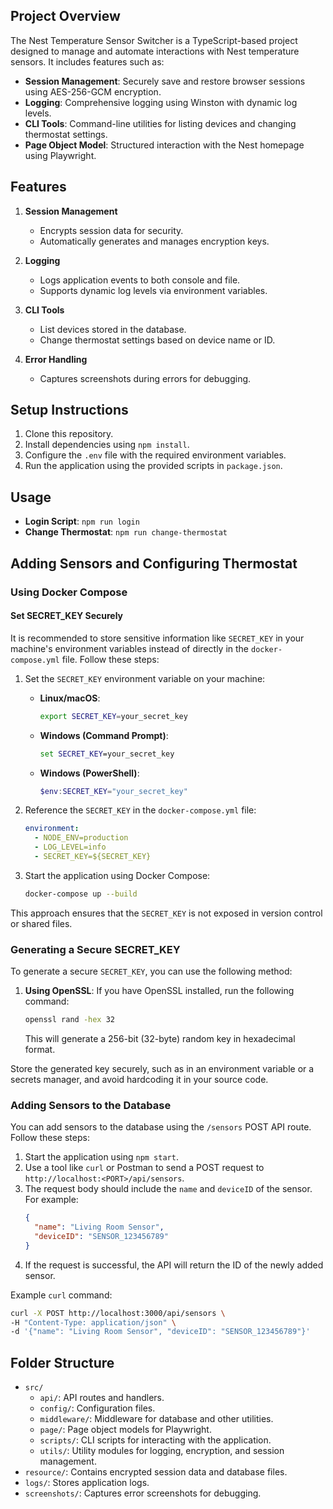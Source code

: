 ## Project Overview

The Nest Temperature Sensor Switcher is a TypeScript-based project designed to manage and automate interactions with Nest temperature sensors. It includes features such as:

- **Session Management**: Securely save and restore browser sessions using AES-256-GCM encryption.
- **Logging**: Comprehensive logging using Winston with dynamic log levels.
- **CLI Tools**: Command-line utilities for listing devices and changing thermostat settings.
- **Page Object Model**: Structured interaction with the Nest homepage using Playwright.

## Features

1. **Session Management**
   - Encrypts session data for security.
   - Automatically generates and manages encryption keys.

2. **Logging**
   - Logs application events to both console and file.
   - Supports dynamic log levels via environment variables.

3. **CLI Tools**
   - List devices stored in the database.
   - Change thermostat settings based on device name or ID.

4. **Error Handling**
   - Captures screenshots during errors for debugging.

## Setup Instructions

1. Clone this repository.
2. Install dependencies using `npm install`.
3. Configure the `.env` file with the required environment variables.
4. Run the application using the provided scripts in `package.json`.

## Usage

- **Login Script**: `npm run login`
- **Change Thermostat**: `npm run change-thermostat`

## Adding Sensors and Configuring Thermostat

### Using Docker Compose

#### Set SECRET_KEY Securely
It is recommended to store sensitive information like `SECRET_KEY` in your machine's environment variables instead of directly in the `docker-compose.yml` file. Follow these steps:

1. Set the `SECRET_KEY` environment variable on your machine:
   - **Linux/macOS**:
     ```bash
     export SECRET_KEY=your_secret_key
     ```
   - **Windows (Command Prompt)**:
     ```cmd
     set SECRET_KEY=your_secret_key
     ```
   - **Windows (PowerShell)**:
     ```powershell
     $env:SECRET_KEY="your_secret_key"
     ```

2. Reference the `SECRET_KEY` in the `docker-compose.yml` file:
   ```yaml
   environment:
     - NODE_ENV=production
     - LOG_LEVEL=info
     - SECRET_KEY=${SECRET_KEY}
   ```

3. Start the application using Docker Compose:
   ```bash
   docker-compose up --build
   ```

This approach ensures that the `SECRET_KEY` is not exposed in version control or shared files.

### Generating a Secure SECRET_KEY

To generate a secure `SECRET_KEY`, you can use the following method:

1. **Using OpenSSL**:
   If you have OpenSSL installed, run the following command:
   ```bash
   openssl rand -hex 32
   ```
   This will generate a 256-bit (32-byte) random key in hexadecimal format.

Store the generated key securely, such as in an environment variable or a secrets manager, and avoid hardcoding it in your source code.

### Adding Sensors to the Database

You can add sensors to the database using the `/sensors` POST API route. Follow these steps:

1. Start the application using `npm start`.
2. Use a tool like `curl` or Postman to send a POST request to `http://localhost:<PORT>/api/sensors`.
3. The request body should include the `name` and `deviceID` of the sensor. For example:
   ```json
   {
     "name": "Living Room Sensor",
     "deviceID": "SENSOR_123456789"
   }
   ```
4. If the request is successful, the API will return the ID of the newly added sensor.

Example `curl` command:
```bash
curl -X POST http://localhost:3000/api/sensors \
-H "Content-Type: application/json" \
-d '{"name": "Living Room Sensor", "deviceID": "SENSOR_123456789"}'
```

## Folder Structure

- `src/`
  - `api/`: API routes and handlers.
  - `config/`: Configuration files.
  - `middleware/`: Middleware for database and other utilities.
  - `page/`: Page object models for Playwright.
  - `scripts/`: CLI scripts for interacting with the application.
  - `utils/`: Utility modules for logging, encryption, and session management.
- `resource/`: Contains encrypted session data and database files.
- `logs/`: Stores application logs.
- `screenshots/`: Captures error screenshots for debugging.